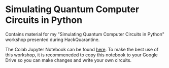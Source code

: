 # Simulating Quantum Computer Circuits in Python
Contains material for my "Simulating Quantum Computer Circuits in Python" workshop presented during HackQuarantine.


The Colab Jupyter Notebook can be found [here](https://colab.research.google.com/drive/1Nyn4Q3Zy7eGEJXXqOtKpOtHLGX0fNcsp). To make the best use of this workshop, it is recommeneded to copy this notebook to your Google Drive so you can make changes and write your own circuits.